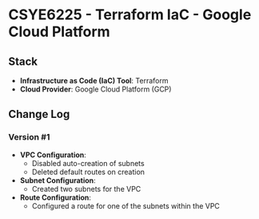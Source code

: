 # CSYE6225 - Terraform IaC - Google Cloud Platform

## Stack
- **Infrastructure as Code (IaC) Tool**: Terraform
- **Cloud Provider**: Google Cloud Platform (GCP)

## Change Log
### Version #1
- **VPC Configuration**:
    - Disabled auto-creation of subnets
    - Deleted default routes on creation
- **Subnet Configuration**:
    - Created two subnets for the VPC
- **Route Configuration**:
    - Configured a route for one of the subnets within the VPC
